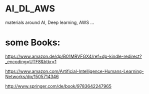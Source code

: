 # AI_DL_AWS
materials around AI, Deep learning, AWS ...

# some Books:
https://www.amazon.de/dp/B01MRVFGX4/ref=dp-kindle-redirect?_encoding=UTF8&btkr=1

https://www.amazon.com/Artificial-Intelligence-Humans-Learning-Networks/dp/1505714346

http://www.springer.com/de/book/9783642247965
